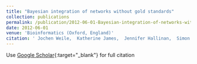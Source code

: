 ```yaml
---
title: "Bayesian integration of networks without gold standards"
collection: publications
permalink: /publication/2012-06-01-Bayesian-integration-of-networks-without-gold-standards
date: 2012-06-01
venue: 'Bioinformatics (Oxford, England)'
citation: ' Jochen Weile,  Katherine James,  Jennifer Hallinan,  Simon Cockell,  Phillip Lord,  Anil Wipat,  Darren Wilkinson, &quot;Bayesian integration of networks without gold standards.&quot; Bioinformatics (Oxford, England), 2012.'
---
```

Use [Google Scholar](https://scholar.google.com/scholar?q=Bayesian+integration+of+networks+without+gold+standards){:target="_blank"} for full citation